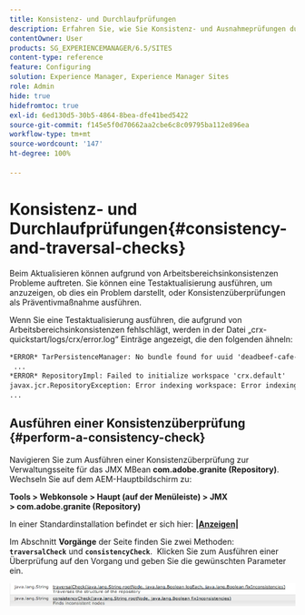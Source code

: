 ```yaml
---
title: Konsistenz- und Durchlaufprüfungen
description: Erfahren Sie, wie Sie Konsistenz- und Ausnahmeprüfungen durchführen.
contentOwner: User
products: SG_EXPERIENCEMANAGER/6.5/SITES
content-type: reference
feature: Configuring
solution: Experience Manager, Experience Manager Sites
role: Admin
hide: true
hidefromtoc: true
exl-id: 6ed130d5-30b5-4864-8bea-dfe41bed5422
source-git-commit: f145e5f0d70662aa2cbe6c8c09795ba112e896ea
workflow-type: tm+mt
source-wordcount: '147'
ht-degree: 100%

---
```


# Konsistenz- und Durchlaufprüfungen{#consistency-and-traversal-checks}

Beim Aktualisieren können aufgrund von Arbeitsbereichsinkonsistenzen Probleme auftreten. Sie können eine Testaktualisierung ausführen, um anzuzeigen, ob dies ein Problem darstellt, oder Konsistenzüberprüfungen als Präventivmaßnahme ausführen.

Wenn Sie eine Testaktualisierung ausführen, die aufgrund von Arbeitsbereichsinkonsistenzen fehlschlägt, werden in der Datei „crx-quickstart/logs/crx/error.log“ Einträge angezeigt, die den folgenden ähneln:

```xml
*ERROR* TarPersistenceManager: No bundle found for uuid 'deadbeef-cafe-babe-cafe-babecafebabe'
 ...
*ERROR* RepositoryImpl: Failed to initialize workspace 'crx.default'
javax.jcr.RepositoryException: Error indexing workspace: Error indexing workspace: Error indexing workspace
...
```

## Ausführen einer Konsistenzüberprüfung {#perform-a-consistency-check}

Navigieren Sie zum Ausführen einer Konsistenzüberprüfung zur Verwaltungsseite für das JMX MBean **com.adobe.granite (Repository)**. Wechseln Sie auf dem AEM-Hauptbildschirm zu:

**Tools > Webkonsole > Haupt (auf der Menüleiste) > JMX > com.adobe.granite (Repository)**

In einer Standardinstallation befindet er sich hier: **[|Anzeigen|](http://localhost:4502/system/console/jmx/com.adobe.granite%3Atype%3DRepository)**

Im Abschnitt **Vorgänge** der Seite finden Sie zwei Methoden: **`traversalCheck`** und **`consistencyCheck`**.  Klicken Sie zum Ausführen einer Überprüfung auf den Vorgang und geben Sie die gewünschten Parameter ein.

![chlimage_1-117](assets/chlimage_1-117.png)
